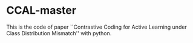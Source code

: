 # CCAL-master
This is the code of  paper ``Contrastive Coding for Active Learning under Class Distribution Mismatch'' with python.
